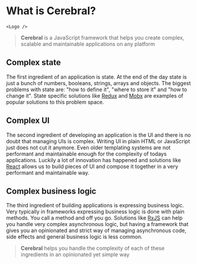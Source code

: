 # What is Cerebral?

```marksy
<Logo />
```

> **Cerebral** is a JavaScript framework that helps you create complex, scalable and maintainable applications on any platform

## Complex state
The first ingredient of an application is state. At the end of the day state is just a bunch of numbers, booleans, strings, arrays and objects. The biggest problems with state are: "how to define it", "where to store it" and "how to change it". State specific solutions like [Redux](http://redux.js.org/docs/introduction/) and [Mobx](https://mobx.js.org/) are examples of popular solutions to this problem space.

## Complex UI
The second ingredient of developing an application is the UI and there is no doubt that managing UIs is complex. Writing UI in plain HTML or JavaScript just does not cut it anymore. Even older templating systems are not performant and maintainable enough for the complexity of todays applications. Luckily a lot of innovation has happened and solutions like [React](https://facebook.github.io/react/) allows us to build pieces of UI and compose it together in a very performant and maintainable way.

## Complex business logic
The third ingredient of building applications is expressing business logic. Very typically in frameworks expressing business logic is done with plain methods. You call a method and off you go. Solutions like [RxJS](http://reactivex.io/rxjs/) can help you handle very complex asynchronous logic, but having a framework that gives you an opinionated and strict way of managing asynchronous code, side effects and general business logic is less common.

> **Cerebral** helps you handle the complexity of each of these ingredients in an opinionated yet simple way
